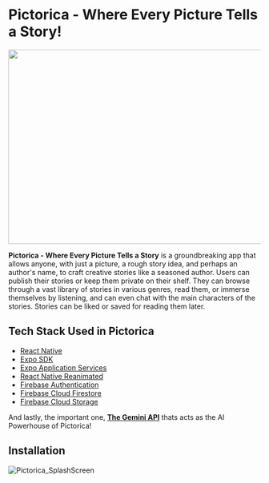# Pictorica - Where Every Picture Tells a Story!

<p align="center">
  <img src="https://github.com/user-attachments/assets/8a8c2f84-e4cc-479c-a73e-ab71cc047435"  width="692" height="389">
</p>

**Pictorica - Where Every Picture Tells a Story** is a groundbreaking app that allows anyone, with just a picture, a rough story idea, and perhaps an author's name, to craft creative stories like a seasoned author. Users can publish their stories or keep them private on their shelf. They can browse through a vast library of stories in various genres, read them, or immerse themselves by listening, and can even chat with the main characters of the stories. Stories can be liked or saved for reading them later.

## Tech Stack Used in Pictorica

- [React Native](https://reactnative.dev)
- [Expo SDK](https://docs.expo.dev/versions/latest/)
- [Expo Application Services](https://expo.dev/eas)
- [React Native Reanimated](https://docs.swmansion.com/react-native-reanimated/)
- [Firebase Authentication](https://firebase.google.com/docs/auth)
- [Firebase Cloud Firestore](https://firebase.google.com/docs/firestore)
- [Firebase Cloud Storage](https://firebase.google.com/docs/storage)

And lastly, the important one, [**The Gemini API**](https://ai.google.dev/gemini-api) thats acts as the AI Powerhouse of Pictorica!

## Installation 

![Pictorica_SplashScreen](https://github.com/user-attachments/assets/debf329b-e421-4164-a29b-0ed536ccd70d)




